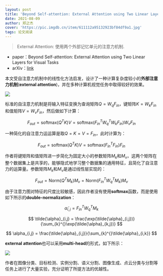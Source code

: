 ```yaml
---
layout: post
title: 'Beyond Self-attention: External Attention using Two Linear Layers for Visual Tasks'
date: 2021-08-09
author: 郑之杰
cover: 'https://pic.imgdb.cn/item/611112a95132923bf84df9a1.jpg'
tags: 论文阅读
---
```


> External Attention: 使用两个外部记忆单元的注意力机制.

- paper：Beyond Self-attention: External Attention using Two Linear Layers for Visual Tasks
- arXiv：[link](https://arxiv.org/abs/2105.02358)

本文受自注意力机制中的线性化方法启发，设计了一种计算复杂度较小的**外部注意力机制**(**external attention**)，并在多种计算机视觉任务中取得较好的效果。

![](https://pic.imgdb.cn/item/61111a865132923bf861fde8.jpg)

标准的自注意力机制是将输入特征变换为查询矩阵$Q=W_qF_{in}$，键矩阵$K=W_kF_{in}$和值矩阵$V=W_vF_{in}$，然后做如下计算：

$$ F_{out} = \text{softmax}(Q^TK)V = \text{softmax}(F_{in}^TW_q^TW_kF_{in})W_vF_{in} $$

一种简化的自注意力运运算是取$Q=K=V=F_{in}$，此时计算为：

$$ F_{out} = \text{softmax}(Q^TK)V = \text{softmax}(F_{in}^TF_{in})F_{in} $$

作者将键矩阵和值矩阵进一步简化为固定大小的参数矩阵$M_k$和$M_v$，这两个矩阵在整个数据集上是共享的，能够隐式地学习整个数据集的通用特征，且简化了自注意力的运算量。参数矩阵$M_k$和$M_v$是通过线性层实现的：

$$ F_{out} = \text{Norm}(Q^TM_k)M_v = \text{Norm}(F_{in}^TW_q^TM_k)M_v $$

由于注意力图对特征的尺度比较敏感，因此作者没有使用**softmax**函数，而是使用如下所示的**double-normalization**：

$$ \tilde{\alpha}_{i,j} = F_{in}^TW_q^TM_k $$

$$ \tilde{\alpha}_{i,j} = \frac{\exp(\tilde{\alpha}_{i,j})}{\sum_{k}^{}\exp(\tilde{\alpha}_{k,j})} $$

$$ \alpha_{i,j} = \frac{\tilde{\alpha}_{i,j}}{\sum_{k}^{}\tilde{\alpha}_{i,k}} $$

**external attention**也可以采用**multi-head**的形式，如下所示：

![](https://pic.imgdb.cn/item/61111f695132923bf86e2497.jpg)

作者在图像分类、目标检测、实例分割、语义分割、图像生成、点云分类与分割等任务上进行了大量实验，充分证明了所提方法的优越性。